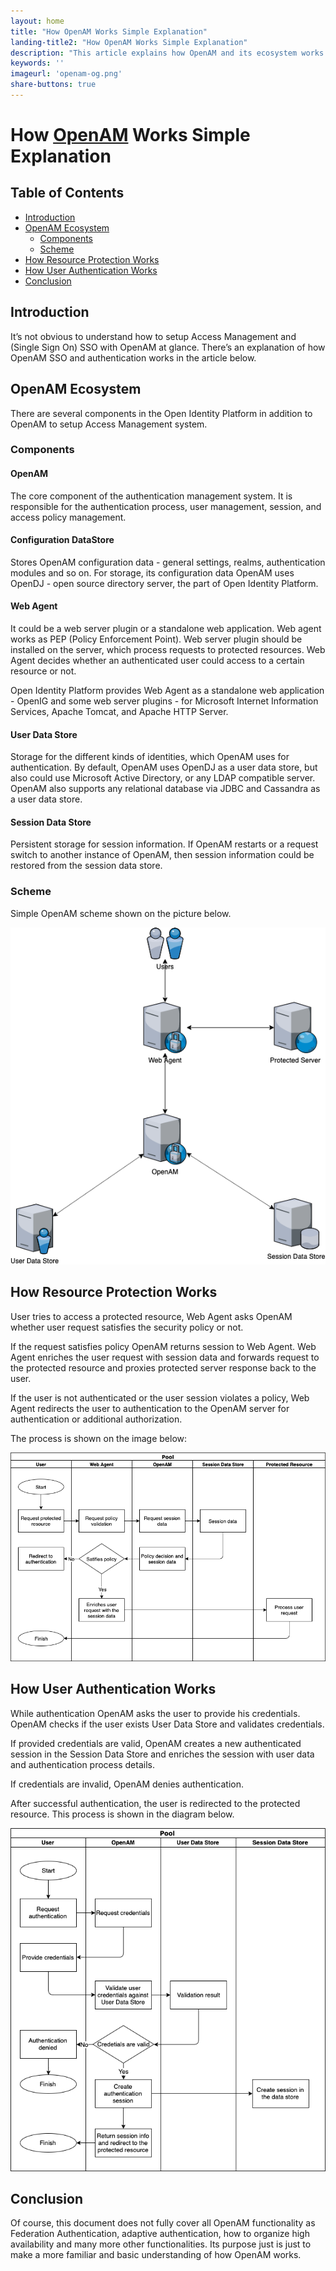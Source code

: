 ```yaml
---
layout: home
title: "How OpenAM Works Simple Explanation"
landing-title2: "How OpenAM Works Simple Explanation"
description: "This article explains how OpenAM and its ecosystem works in a very simple way"
keywords: ''
imageurl: 'openam-og.png'
share-buttons: true
---
```


<h1>How <a href="https://github.com/OpenIdentityPlatform/OpenAM">OpenAM</a> Works Simple Explanation</h1>

## Table of Contents
- [Introduction](#introduction)
- [OpenAM Ecosystem](#openam-ecosystem)
  * [Components](#components)
  * [Scheme](#scheme)
- [How Resource Protection Works](#how-resource-protection-works)
- [How User Authentication Works](#how-user-authentication-works)
- [Conclusion](#conclusion)

## Introduction
It’s not obvious to understand how to setup Access Management and (Single Sign On) SSO with OpenAM at glance. There’s an explanation of how OpenAM SSO and authentication works in the article below.

## OpenAM Ecosystem

There are several components in the Open Identity Platform in addition to OpenAM to setup Access Management system.
### Components
#### OpenAM
The core component of the authentication management system. It is responsible for the authentication process, user management, session, and access policy management.

#### Configuration DataStore
Stores OpenAM configuration data - general settings, realms, authentication modules and so on. For storage, its configuration data OpenAM uses OpenDJ - open source directory server, the part of Open Identity Platform.

#### Web Agent
It could be a web server plugin or a standalone web application. Web agent works as PEP (Policy Enforcement Point). Web server plugin should be installed on the server, which process requests to protected resources. Web Agent decides whether an authenticated user could access to a certain resource or not.

Open Identity Platform provides Web Agent as a standalone web application - OpenIG and some web server plugins - for Microsoft Internet Information Services, Apache Tomcat, and Apache HTTP Server.

#### User Data Store
Storage for the different kinds of identities, which OpenAM uses for authentication. By default, OpenAM uses OpenDJ as a user data store, but also could use Microsoft Active Directory, or any LDAP compatible server. OpenAM also supports any relational database via JDBC and Cassandra as a user data store.

#### Session Data Store
Persistent storage for session information. If OpenAM restarts or a request switch to another instance of OpenAM, then session information could be restored from the session data store.
### Scheme
Simple OpenAM scheme shown on the picture below.

![OpenAM Scheme](/assets/img/openam-simple/openam-scheme.png)

## How Resource Protection Works
User tries to access a protected resource, Web Agent asks OpenAM whether user request satisfies the security policy or not.

If the request satisfies policy OpenAM returns session to Web Agent. Web Agent enriches the user request with session data and forwards request to the protected resource and proxies protected server response back to the user.

If the user is not authenticated or the user session violates a policy, Web Agent redirects the user to authentication to the OpenAM server for authentication or additional authorization.

The process is shown on the image below:

![OpenAM Scheme](/assets/img/openam-simple/openam-protected-access.png)

## How User Authentication Works
While authentication OpenAM asks the user to provide his credentials. OpenAM checks if the user exists User Data Store and validates credentials.

If provided credentials are valid, OpenAM creates a new authenticated session in the Session Data Store and enriches the session with user data and authentication process details.

If credentials are invalid, OpenAM denies authentication.

After successful authentication, the user is redirected to the protected resource.
This process is shown in the diagram below.

![OpenAM Scheme](/assets/img/openam-simple/openam-authentication.png)

## Conclusion
Of course, this document does not fully cover all OpenAM functionality as Federation Authentication, adaptive authentication, how to organize high availability and many more other functionalities. Its purpose just is just to make a more familiar and basic understanding of how OpenAM works.

